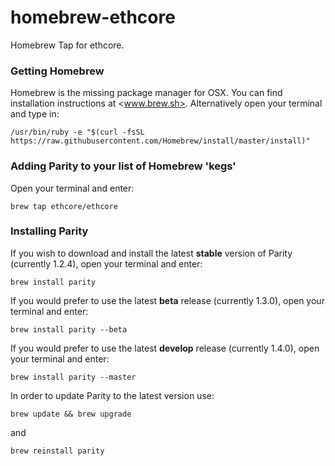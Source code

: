 # homebrew-ethcore
Homebrew Tap for ethcore.

### Getting Homebrew

Homebrew is the missing package manager for OSX. You can find installation instructions at <www.brew.sh>. Alternatively open your terminal and type in:

```
/usr/bin/ruby -e "$(curl -fsSL https://raw.githubusercontent.com/Homebrew/install/master/install)"
```

### Adding Parity to your list of Homebrew 'kegs'

Open your terminal and enter:

```
brew tap ethcore/ethcore
```

### Installing Parity

If you wish to download and install the latest **stable** version of Parity (currently 1.2.4), open your terminal and enter:

```
brew install parity
```

If you would prefer to use the latest **beta** release (currently 1.3.0), open your terminal and enter:

```
brew install parity --beta
```

If you would prefer to use the latest **develop** release (currently 1.4.0), open your terminal and enter:

```
brew install parity --master
```

In order to update Parity to the latest version use:

```
brew update && brew upgrade
```

and

```
brew reinstall parity
```
